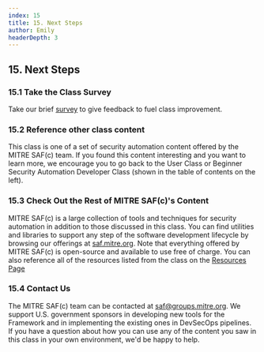 ```yaml
---
index: 15
title: 15. Next Steps
author: Emily
headerDepth: 3
---
```


## 15. Next Steps

### 15.1 Take the Class Survey
Take our brief [survey](https://forms.office.com/g/W2xtcV2frW) to give feedback to fuel class improvement.

### 15.2 Reference other class content
This class is one of a set of security automation content offered by the MITRE SAF(c) team. If you found this content interesting and you want to learn more, we encourage you to go back to the User Class or Beginner Security Automation Developer Class (shown in the table of contents on the left).

### 15.3 Check Out the Rest of MITRE SAF(c)'s Content
MITRE SAF(c) is a large collection of tools and techniques for security automation in addition to those discussed in this class. You can find utilities and libraries to support any step of the software development lifecycle by browsing our offerings at [saf.mitre.org](https://saf.mitre.org). Note that everything offered by MITRE SAF(c) is open-source and available to use free of charge. You can also reference all of the resources listed from the class on the [Resources Page](../../resources/README.md)

### 15.4 Contact Us
The MITRE SAF(c) team can be contacted at [saf@groups.mitre.org](mailto:saf@groups.mitre.org). We support U.S. government sponsors in developing new tools for the Framework and in implementing the existing ones in DevSecOps pipelines. If you have a question about how you can use any of the content you saw in this class in your own environment, we'd be happy to help.
